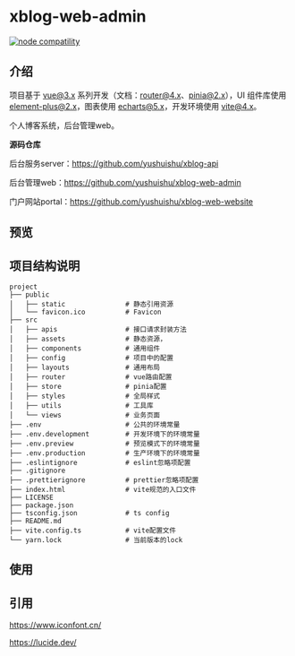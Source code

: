 # xblog-web-admin

<p>
  <a href="https://nodejs.org/en/about/releases/"><img src="https://img.shields.io/badge/node-%3E=18.0.0-green.svg" alt="node compatility"></a>
</p>

## 介绍

项目基于 [vue@3.x](https://v3.cn.vuejs.org/guide) 系列开发（文档：[router@4.x](https://next.router.vuejs.org/zh/guide/index.html)、[pinia@2.x](https://pinia.web3doc.top/)），UI 组件库使用 [element-plus@2.x](https://element-plus.gitee.io/zh-CN/)，图表使用 [echarts@5.x](https://echarts.apache.org/handbook/zh/get-started/)，开发环境使用 [vite@4.x](https://cn.vitejs.dev/)。

个人博客系统，后台管理web。

**源码仓库**

后台服务server：https://github.com/yushuishu/xblog-api

后台管理web：https://github.com/yushuishu/xblog-web-admin

门户网站portal：https://github.com/yushuishu/xblog-web-website


## 预览


## 项目结构说明

```text
project
├── public
│   ├── static               # 静态引用资源
│   └── favicon.ico          # Favicon
├── src
│   ├── apis                 # 接口请求封装方法
│   ├── assets               # 静态资源，
│   ├── components           # 通用组件
│   ├── config               # 项目中的配置
│   ├── layouts              # 通用布局
│   ├── router               # vue路由配置
│   ├── store                # pinia配置
│   ├── styles               # 全局样式
│   ├── utils                # 工具库
│   └── views                # 业务页面
├── .env                     # 公共的环境常量
├── .env.development         # 开发环境下的环境常量
├── .env.preview             # 预览模式下的环境常量
├── .env.production          # 生产环境下的环境常量
├── .eslintignore            # eslint忽略项配置
├── .gitignore
├── .prettierignore          # prettier忽略项配置
├── index.html               # vite规范的入口文件
├── LICENSE
├── package.json
├── tsconfig.json            # ts config
├── README.md
├── vite.config.ts           # vite配置文件
└── yarn.lock                # 当前版本的lock
```

## 使用


## 引用

https://www.iconfont.cn/

https://lucide.dev/
